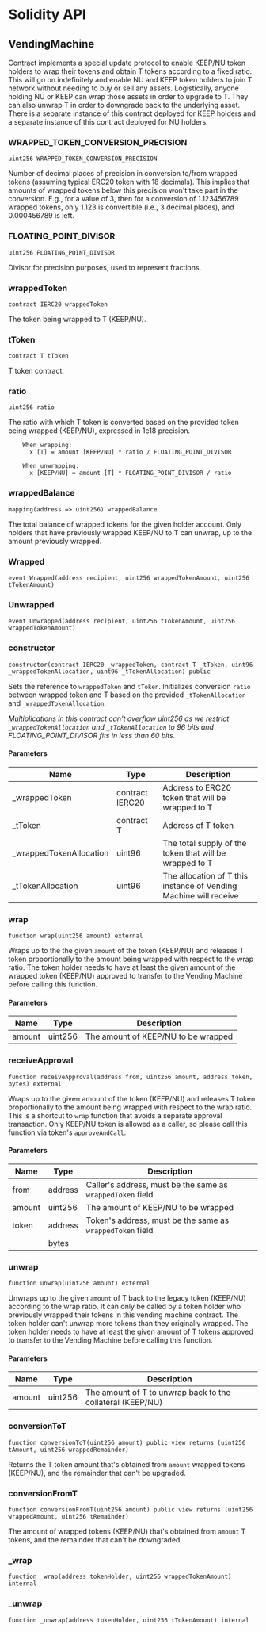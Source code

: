 # Solidity API

## VendingMachine

Contract implements a special update protocol to enable KEEP/NU
        token holders to wrap their tokens and obtain T tokens according
        to a fixed ratio. This will go on indefinitely and enable NU and
        KEEP token holders to join T network without needing to buy or
        sell any assets. Logistically, anyone holding NU or KEEP can wrap
        those assets in order to upgrade to T. They can also unwrap T in
        order to downgrade back to the underlying asset. There is a separate
        instance of this contract deployed for KEEP holders and a separate
        instance of this contract deployed for NU holders.

### WRAPPED_TOKEN_CONVERSION_PRECISION

```solidity
uint256 WRAPPED_TOKEN_CONVERSION_PRECISION
```

Number of decimal places of precision in conversion to/from
        wrapped tokens (assuming typical ERC20 token with 18 decimals).
        This implies that amounts of wrapped tokens below this precision
        won't take part in the conversion. E.g., for a value of 3, then
        for a conversion of 1.123456789 wrapped tokens, only 1.123 is
        convertible (i.e., 3 decimal places), and 0.000456789 is left.

### FLOATING_POINT_DIVISOR

```solidity
uint256 FLOATING_POINT_DIVISOR
```

Divisor for precision purposes, used to represent fractions.

### wrappedToken

```solidity
contract IERC20 wrappedToken
```

The token being wrapped to T (KEEP/NU).

### tToken

```solidity
contract T tToken
```

T token contract.

### ratio

```solidity
uint256 ratio
```

The ratio with which T token is converted based on the provided
        token being wrapped (KEEP/NU), expressed in 1e18 precision.

        When wrapping:
          x [T] = amount [KEEP/NU] * ratio / FLOATING_POINT_DIVISOR

        When unwrapping:
          x [KEEP/NU] = amount [T] * FLOATING_POINT_DIVISOR / ratio

### wrappedBalance

```solidity
mapping(address => uint256) wrappedBalance
```

The total balance of wrapped tokens for the given holder
        account. Only holders that have previously wrapped KEEP/NU to T
        can unwrap, up to the amount previously wrapped.

### Wrapped

```solidity
event Wrapped(address recipient, uint256 wrappedTokenAmount, uint256 tTokenAmount)
```

### Unwrapped

```solidity
event Unwrapped(address recipient, uint256 tTokenAmount, uint256 wrappedTokenAmount)
```

### constructor

```solidity
constructor(contract IERC20 _wrappedToken, contract T _tToken, uint96 _wrappedTokenAllocation, uint96 _tTokenAllocation) public
```

Sets the reference to `wrappedToken` and `tToken`. Initializes
        conversion `ratio` between wrapped token and T based on the
        provided `_tTokenAllocation` and `_wrappedTokenAllocation`.

_Multiplications in this contract can't overflow uint256 as we
    restrict `_wrappedTokenAllocation` and `_tTokenAllocation` to
    96 bits and FLOATING_POINT_DIVISOR fits in less than 60 bits._

#### Parameters

| Name | Type | Description |
| ---- | ---- | ----------- |
| _wrappedToken | contract IERC20 | Address to ERC20 token that will be wrapped to T |
| _tToken | contract T | Address of T token |
| _wrappedTokenAllocation | uint96 | The total supply of the token that will be       wrapped to T |
| _tTokenAllocation | uint96 | The allocation of T this instance of Vending        Machine will receive |

### wrap

```solidity
function wrap(uint256 amount) external
```

Wraps up to the the given `amount` of the token (KEEP/NU) and
        releases T token proportionally to the amount being wrapped with
        respect to the wrap ratio. The token holder needs to have at
        least the given amount of the wrapped token (KEEP/NU) approved
        to transfer to the Vending Machine before calling this function.

#### Parameters

| Name | Type | Description |
| ---- | ---- | ----------- |
| amount | uint256 | The amount of KEEP/NU to be wrapped |

### receiveApproval

```solidity
function receiveApproval(address from, uint256 amount, address token, bytes) external
```

Wraps up to the given amount of the token (KEEP/NU) and releases
        T token proportionally to the amount being wrapped with respect
        to the wrap ratio. This is a shortcut to `wrap` function that
        avoids a separate approval transaction. Only KEEP/NU token
        is allowed as a caller, so please call this function via
        token's `approveAndCall`.

#### Parameters

| Name | Type | Description |
| ---- | ---- | ----------- |
| from | address | Caller's address, must be the same as `wrappedToken` field |
| amount | uint256 | The amount of KEEP/NU to be wrapped |
| token | address | Token's address, must be the same as `wrappedToken` field |
|  | bytes |  |

### unwrap

```solidity
function unwrap(uint256 amount) external
```

Unwraps up to the given `amount` of T back to the legacy token
        (KEEP/NU) according to the wrap ratio. It can only be called by
        a token holder who previously wrapped their tokens in this
        vending machine contract. The token holder can't unwrap more
        tokens than they originally wrapped. The token holder needs to
        have at least the given amount of T tokens approved to transfer
        to the Vending Machine before calling this function.

#### Parameters

| Name | Type | Description |
| ---- | ---- | ----------- |
| amount | uint256 | The amount of T to unwrap back to the collateral (KEEP/NU) |

### conversionToT

```solidity
function conversionToT(uint256 amount) public view returns (uint256 tAmount, uint256 wrappedRemainder)
```

Returns the T token amount that's obtained from `amount` wrapped
        tokens (KEEP/NU), and the remainder that can't be upgraded.

### conversionFromT

```solidity
function conversionFromT(uint256 amount) public view returns (uint256 wrappedAmount, uint256 tRemainder)
```

The amount of wrapped tokens (KEEP/NU) that's obtained from
        `amount` T tokens, and the remainder that can't be downgraded.

### _wrap

```solidity
function _wrap(address tokenHolder, uint256 wrappedTokenAmount) internal
```

### _unwrap

```solidity
function _unwrap(address tokenHolder, uint256 tTokenAmount) internal
```

